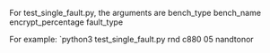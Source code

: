 For test_single_fault.py, the arguments are bench_type bench_name encrypt_percentage fault_type

For example: 
`python3 test_single_fault.py rnd c880 05 nandtonor

